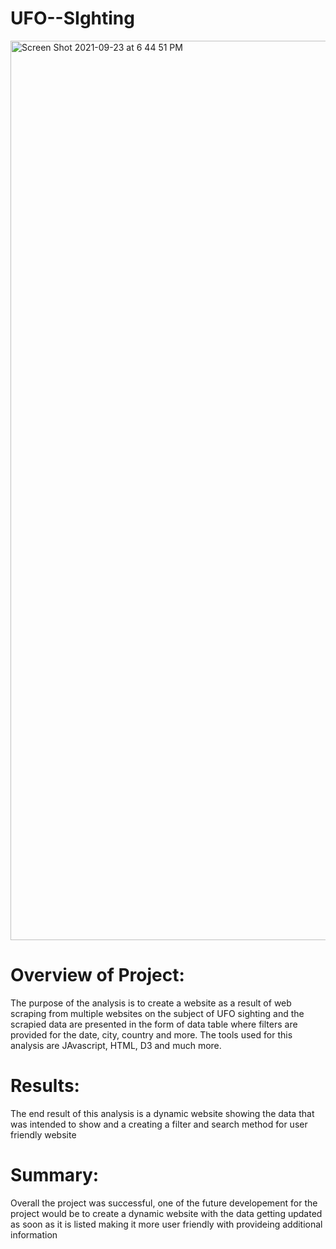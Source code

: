 # UFO--SIghting

<img width="1439" alt="Screen Shot 2021-09-23 at 6 44 51 PM" src="https://user-images.githubusercontent.com/57809798/134593593-8bf71174-081d-4aa4-80cb-a6eb3b5c76a4.png">


# Overview of Project: 
The purpose of the analysis is to create a website as a result of web scraping from multiple websites on the subject of UFO sighting and the scrapied data are presented in the form of data table where filters are provided for the date, city, country and more. The tools used for this analysis are JAvascript, HTML, D3 and much more.

# Results: 
The end result of this analysis is a dynamic website showing the data that was intended to show and a creating a filter and search method for user friendly website

# Summary:

Overall the project was successful, one of the future developement for the project would be to create a dynamic website with the data getting updated as soon as it is listed making it more user friendly with provideing additional information
